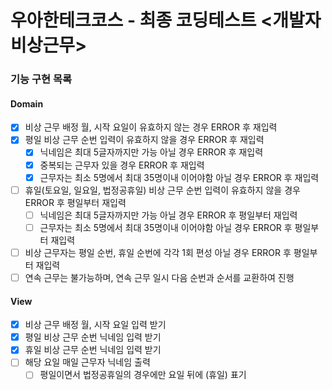 # 우아한테크코스 - 최종 코딩테스트 <개발자 비상근무>

### 기능 구현 목록

#### Domain

- [x] 비상 근무 배정 월, 시작 요일이 유효하지 않는 경우 ERROR 후 재입력
- [x] 평일 비상 근무 순번 입력이 유효하지 않을 경우 ERROR 후 재입력
  - [x] 닉네임은 최대 5글자까지만 가능 아닐 경우 ERROR 후 재입력
  - [x] 중복되는 근무자 있을 경우 ERROR 후 재입력
  - [x] 근무자는 최소 5명에서 최대 35명이내 이어야함 아닐 경우 ERROR 후 재입력
- [ ] 휴일(토요일, 일요일, 법정공휴일) 비상 근무 순번 입력이 유효하지 않을 경우 ERROR 후 평일부터 재입력
  - [ ] 닉네임은 최대 5글자까지만 가능 아닐 경우 ERROR 후 평일부터 재입력
  - [ ] 근무자는 최소 5명에서 최대 35명이내 이어야함 아닐 경우 ERROR 후 평일부터 재입력
- [ ] 비상 근무자는 평일 순번, 휴일 순번에 각각 1회 편성 아닐 경우 ERROR 후 평일부터 재입력
- [ ] 연속 근무는 불가능하며, 연속 근무 일시 다음 순번과 순서를 교환하여 진행

#### View

- [x] 비상 근무 배정 월, 시작 요일 입력 받기
- [x] 평일 비상 근무 순번 닉네임 입력 받기
- [x] 휴일 비상 근무 순번 닉네임 입력 받기
- [ ] 해당 요일 매일 근무자 닉네임 출력
  - [ ] 평일이면서 법정공휴일의 경우에만 요일 뒤에 (휴일) 표기
